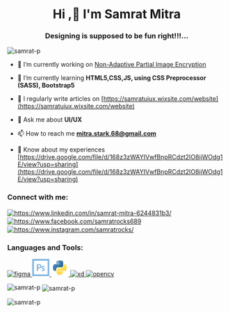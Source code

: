 <h1 align="center">Hi ,👋 I'm Samrat Mitra</h1>
<h3 align="center">Designing is supposed to be fun right!!!...</h3>

<p align="left"> <img src="https://komarev.com/ghpvc/?username=samrat-p&label=Profile%20views&color=0e75b6&style=flat" alt="samrat-p" /> </p>

- 🔭 I’m currently working on [Non-Adaptive Partial Image Encryption](https://github.com/samrat-p/Final-year-Project)

- 🌱 I’m currently learning **HTML5,CSS,JS, using CSS Preprocessor (SASS), Bootstrap5**

- 📝 I regularly write articles on [https://samratuiux.wixsite.com/website](https://samratuiux.wixsite.com/website)

- 💬 Ask me about **UI/UX**

- 📫 How to reach me **mitra.stark.68@gmail.com**

- 📄 Know about my experiences [https://drive.google.com/file/d/168z3zWAYIVwfBnpRCdzt2IO8ijWOdg1E/view?usp=sharing](https://drive.google.com/file/d/168z3zWAYIVwfBnpRCdzt2IO8ijWOdg1E/view?usp=sharing)

<h3 align="left">Connect with me:</h3>
<p align="left">
<a href="https://linkedin.com/in/https://www.linkedin.com/in/samrat-mitra-6244831b3/" target="blank"><img align="center" src="https://raw.githubusercontent.com/rahuldkjain/github-profile-readme-generator/master/src/images/icons/Social/linked-in-alt.svg" alt="https://www.linkedin.com/in/samrat-mitra-6244831b3/" height="30" width="40" /></a>
<a href="https://fb.com/https://www.facebook.com/samratrocks689" target="blank"><img align="center" src="https://raw.githubusercontent.com/rahuldkjain/github-profile-readme-generator/master/src/images/icons/Social/facebook.svg" alt="https://www.facebook.com/samratrocks689" height="30" width="40" /></a>
<a href="https://instagram.com/https://www.instagram.com/samratrocks/" target="blank"><img align="center" src="https://raw.githubusercontent.com/rahuldkjain/github-profile-readme-generator/master/src/images/icons/Social/instagram.svg" alt="https://www.instagram.com/samratrocks/" height="30" width="40" /></a>
</p>

<h3 align="left">Languages and Tools:</h3>
<p align="left"> <a href="https://www.figma.com/" target="_blank" rel="noreferrer"> <img src="https://www.vectorlogo.zone/logos/figma/figma-icon.svg" alt="figma" width="40" height="40"/> </a> <a href="https://www.photoshop.com/en" target="_blank" rel="noreferrer"> <img src="https://raw.githubusercontent.com/devicons/devicon/master/icons/photoshop/photoshop-line.svg" alt="photoshop" width="40" height="40"/> </a> <a href="https://www.python.org" target="_blank" rel="noreferrer"> <img src="https://raw.githubusercontent.com/devicons/devicon/master/icons/python/python-original.svg" alt="python" width="40" height="40"/> </a> <a href="https://www.adobe.com/products/xd.html" target="_blank" rel="noreferrer"> <img src="https://cdn.worldvectorlogo.com/logos/adobe-xd.svg" alt="xd" width="40" height="40"/> </a> 
<a href="https://opencv.org/" target="_blank" rel="noreferrer"> <img src="https://www.vectorlogo.zone/logos/opencv/opencv-icon.svg" alt="opencv" width="40" height="40"/> </a> </p>

<p><img align="left" src="https://github-readme-stats.vercel.app/api/top-langs?username=samrat-p&show_icons=true&locale=en&layout=compact" alt="samrat-p" /></p>

<p>&nbsp;<img align="center" src="https://github-readme-stats.vercel.app/api?username=samrat-p&show_icons=true&locale=en" alt="samrat-p" /></p>

<p><img align="center" src="https://github-readme-streak-stats.herokuapp.com/?user=samrat-p&" alt="samrat-p" /></p>

